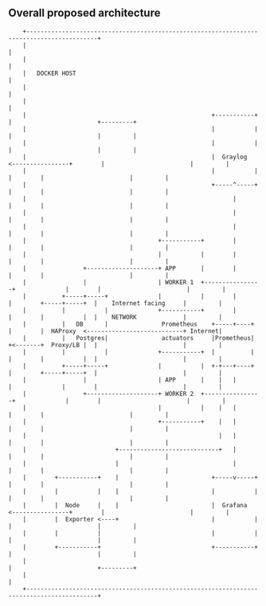 ## Overall proposed architecture



        +------------------------------------------------------------------------------------------+
        |                                                                                          |
        |                                                                                          |
        |   DOCKER HOST                                                                            |
        |                                                                                          |
        |                                                                                          |
        |                                                    +-----------+                         |                        +---------+
        |                                                    |           |                         |                        |         |
        |                                                    |           |                         |                        |         |
        |                                                    |  Graylog  <----------------+        |                        |         |
        |                                                    |           |                |        |                        |         |
        |                                                    +-----^-----+                |        |                        |         |
        |                                                          |                      |        |                        |         |
        |                                                          |                      |        |                        |         |
        |                                                          |                      |        |                        |         |
        |                                     +-----------+        |                      |        |                        |         |
        |                                     |           |        |                      |        |                        |         |
        |                +--------------------+ APP       |        |                      |        |                        |         |
        |                |                    | WORKER 1  +----------------+              |        |                        |         |
        |          +-----+-----+              |           |        |       |        +-----+-----+  |    Internet facing     |         |
        |          |           |              +-----------+        |       |        |           |  |    NETWORK             |         |
        |          |   DB      |               Prometheus    +-----+----+  |        |  HAProxy  <---------------------------+ Internet|
        |          |   Postgres|               actuators     |Prometheus|  +<-------+  Proxy/LB |  |                        |         |
        |          |           |              +-----------+  |          |  |        |           |  |                        |         |
        |          +-----+-----+              |           |  +-+---+----+  |        +-----+-----+  |                        |         |
        |                |                    | APP       |    |   |       |              |        |                        |         |
        |                +--------------------+ WORKER 2  +----------------+              |        |                        |         |
        |                                     |           |    |   |                      |        |                        |         |
        |                                     +-----------+    |   |                      |        |                        |         |
        |                                                      |   |                      |        |                        |         |
        |                         +----------------------------+   |                      |        |                        |         |
        |                         |                                |                      |        |                        |         |
        |        +-----------+    |                          +-----v-----+                |        |                        |         |
        |        |           |    |                          |           |                |        |                        |         |
        |        |  Node     |    |                          |  Grafana  <----------------+        |                        |         |
        |        |  Exporter <----+                          |           |                         |                        |         |
        |        |           |                               |           |                         |                        |         |
        |        +-----------+                               +-----------+                         |                        |         |
        |                                                                                          |                        +---------+
        |                                                                                          |
        +------------------------------------------------------------------------------------------+
